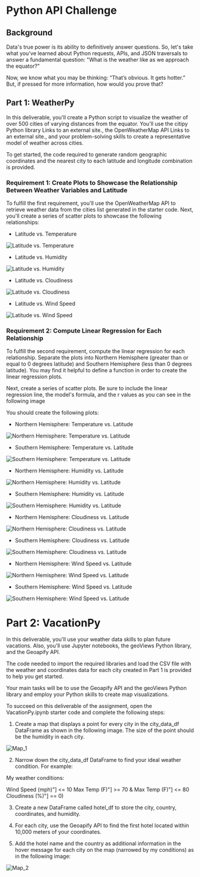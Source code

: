 # Python API Challenge

## Background

Data's true power is its ability to definitively answer questions. So, let's take what you've learned about Python requests, APIs, and JSON traversals to answer a fundamental question: "What is the weather like as we approach the equator?"

Now, we know what you may be thinking: “That’s obvious. It gets hotter.” But, if pressed for more information, how would you prove that?

## Part 1: WeatherPy

In this deliverable, you'll create a Python script to visualize the weather of over 500 cities of varying distances from the equator. You'll use the citipy Python library Links to an external site., the OpenWeatherMap API Links to an external site., and your problem-solving skills to create a representative model of weather across cities.

To get started, the code required to generate random geographic coordinates and the nearest city to each latitude and longitude combination is provided.


### Requirement 1: Create Plots to Showcase the Relationship Between Weather Variables and Latitude

To fulfill the first requirement, you'll use the OpenWeatherMap API to retrieve weather data from the cities list generated in the starter code. Next, you'll create a series of scatter plots to showcase the following relationships:

* Latitude vs. Temperature

![Latitude vs. Temperature](./WeatherPy/output_data/Fig1.png)

* Latitude vs. Humidity

![Latitude vs. Humidity](./WeatherPy/output_data/Fig2.png)

* Latitude vs. Cloudiness

![Latitude vs. Cloudiness](./WeatherPy/output_data/Fig3.png)

* Latitude vs. Wind Speed

![Latitude vs. Wind Speed](./WeatherPy/output_data/Fig4.png)


### Requirement 2: Compute Linear Regression for Each Relationship

To fulfill the second requirement, compute the linear regression for each relationship. Separate the plots into Northern Hemisphere (greater than or equal to 0 degrees latitude) and Southern Hemisphere (less than 0 degrees latitude). You may find it helpful to define a function in order to create the linear regression plots.

Next, create a series of scatter plots. Be sure to include the linear regression line, the model's formula, and the r values as you can see in the following image

You should create the following plots:

* Northern Hemisphere: Temperature vs. Latitude

![Northern Hemisphere: Temperature vs. Latitude](./WeatherPy/output_data/Fig5.png)

* Southern Hemisphere: Temperature vs. Latitude

![Southern Hemisphere: Temperature vs. Latitude](./WeatherPy/output_data/Fig6.png)

* Northern Hemisphere: Humidity vs. Latitude

![Northern Hemisphere: Humidity vs. Latitude](./WeatherPy/output_data/Fig7.png)

* Southern Hemisphere: Humidity vs. Latitude

![Southern Hemisphere: Humidity vs. Latitude](./WeatherPy/output_data/Fig8.png)

* Northern Hemisphere: Cloudiness vs. Latitude

![Northern Hemisphere: Cloudiness vs. Latitude](./WeatherPy/output_data/Fig9.png)

* Southern Hemisphere: Cloudiness vs. Latitude

![Southern Hemisphere: Cloudiness vs. Latitude](./WeatherPy/output_data/Fig10.png)

* Northern Hemisphere: Wind Speed vs. Latitude

![Northern Hemisphere: Wind Speed vs. Latitude](./WeatherPy/output_data/Fig11.png)

* Southern Hemisphere: Wind Speed vs. Latitude

![Southern Hemisphere: Wind Speed vs. Latitude](./WeatherPy/output_data/Fig12.png)


# Part 2: VacationPy

In this deliverable, you'll use your weather data skills to plan future vacations. Also, you'll use Jupyter notebooks, the geoViews Python library, and the Geoapify API.

The code needed to import the required libraries and load the CSV file with the weather and coordinates data for each city created in Part 1 is provided to help you get started.

Your main tasks will be to use the Geoapify API and the geoViews Python library and employ your Python skills to create map visualizations.

To succeed on this deliverable of the assignment, open the VacationPy.ipynb starter code and complete the following steps:

1. Create a map that displays a point for every city in the city_data_df DataFrame as shown in the following image. The size of the point should be the humidity in each city.

![Map_1](./VacationPy/map_1.png)

2. Narrow down the city_data_df DataFrame to find your ideal weather condition. For example:

My weather conditions:

Wind Speed (mph)"] <= 10 
Max Temp (F)"] >= 70 & Max Temp (F)"] <= 80
Cloudiness (%)"] == 0)

3. Create a new DataFrame called hotel_df to store the city, country, coordinates, and humidity.

4. For each city, use the Geoapify API to find the first hotel located within 10,000 meters of your coordinates.

5. Add the hotel name and the country as additional information in the hover message for each city on the map (narrowed by my conditions) as in the following image:

![Map_2](./VacationPy/map_2.png)

